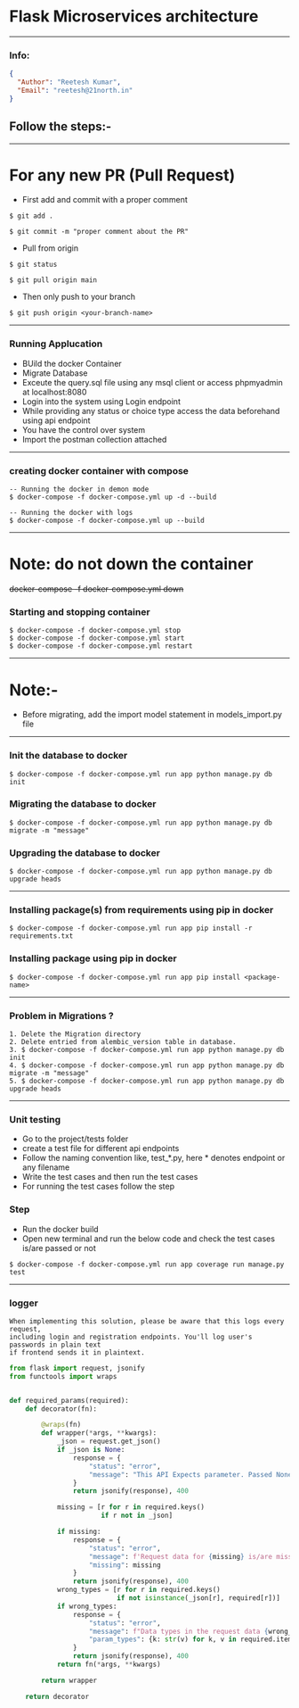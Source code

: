 # Flask Microservices architecture

----------------------------------
### Info:
```json
{
  "Author": "Reetesh Kumar",
  "Email": "reetesh@21north.in"
}
```


## Follow the steps:-

---------------------------------

# For any new PR (Pull Request)

- First add and commit with a proper comment
```shell
$ git add .

$ git commit -m "proper comment about the PR"
```

- Pull from origin
```shell
$ git status

$ git pull origin main
```

- Then only push to your branch
```shell
$ git push origin <your-branch-name>
```

--------------------------------------


### Running Applucation

- BUild the docker Container
- Migrate Database
- Exceute the query.sql file using any msql client or access phpmyadmin at localhost:8080
- Login into the system using Login endpoint
- While providing any status or choice type access the data beforehand using api endpoint
- You have the control over system
- Import the postman collection attached 
--------------------------------------

### creating docker container with compose
```shell
-- Running the docker in demon mode
$ docker-compose -f docker-compose.yml up -d --build

-- Running the docker with logs
$ docker-compose -f docker-compose.yml up --build
```

---------------------------------------

# Note: do not down the container
~~docker-compose -f docker-compose.yml down~~

### Starting and stopping container
```shell 
$ docker-compose -f docker-compose.yml stop
$ docker-compose -f docker-compose.yml start
$ docker-compose -f docker-compose.yml restart
```
---
# Note:-

- Before migrating, add the import model statement in models_import.py file
---

### Init the database to docker
```shell
$ docker-compose -f docker-compose.yml run app python manage.py db init
```

### Migrating the database to docker
```shell
$ docker-compose -f docker-compose.yml run app python manage.py db migrate -m "message"
```

### Upgrading the database to docker
```shell
$ docker-compose -f docker-compose.yml run app python manage.py db upgrade heads
```
---

### Installing package(s) from requirements using pip in docker

```shell
$ docker-compose -f docker-compose.yml run app pip install -r requirements.txt
```

### Installing package using pip in docker

```shell
$ docker-compose -f docker-compose.yml run app pip install <package-name>
```

---

### Problem in Migrations ?
```shell
1. Delete the Migration directory
2. Delete entried from alembic_version table in database.
3. $ docker-compose -f docker-compose.yml run app python manage.py db init
4. $ docker-compose -f docker-compose.yml run app python manage.py db migrate -m "message"
5. $ docker-compose -f docker-compose.yml run app python manage.py db upgrade heads

```

---

### Unit testing

- Go to the project/tests folder
- create a test file for different api endpoints
- Follow the naming convention like, test_*.py, here * denotes endpoint or any filename
- Write the test cases and then run the test cases
- For running the test cases follow the step

### Step

- Run the docker build
- Open new terminal and run the below code and check the test cases is/are passed or not
```shell
$ docker-compose -f docker-compose.yml run app coverage run manage.py test
```

---

### logger

```log
When implementing this solution, please be aware that this logs every request, 
including login and registration endpoints. You'll log user's passwords in plain text 
if frontend sends it in plaintext.
```

```python
from flask import request, jsonify
from functools import wraps


def required_params(required):
    def decorator(fn):

        @wraps(fn)
        def wrapper(*args, **kwargs):
            _json = request.get_json()
            if _json is None:
                response = {
                    "status": "error",
                    "message": "This API Expects parameter. Passed None"
                }
                return jsonify(response), 400

            missing = [r for r in required.keys()
                       if r not in _json]

            if missing:
                response = {
                    "status": "error",
                    "message": f'Request data for {missing} is/are missing some required params',
                    "missing": missing
                }
                return jsonify(response), 400
            wrong_types = [r for r in required.keys()
                           if not isinstance(_json[r], required[r])]
            if wrong_types:
                response = {
                    "status": "error",
                    "message": f"Data types in the request data {wrong_types} doesn't match the required format",
                    "param_types": {k: str(v) for k, v in required.items()}
                }
                return jsonify(response), 400
            return fn(*args, **kwargs)

        return wrapper

    return decorator

```
